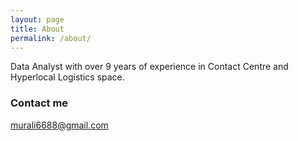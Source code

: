 ```yaml
---
layout: page
title: About
permalink: /about/
---
```


Data Analyst with over 9 years of experience in Contact Centre and Hyperlocal Logistics space.


### Contact me

[murali6688@gmail.com](mailto:murali6688@gmail.com)

